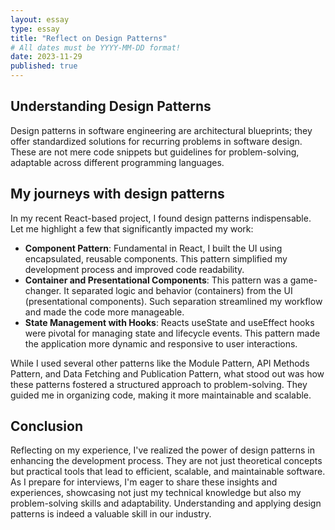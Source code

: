 ```yaml
---
layout: essay
type: essay
title: "Reflect on Design Patterns"
# All dates must be YYYY-MM-DD format!
date: 2023-11-29
published: true
---
```


## Understanding Design Patterns
Design patterns in software engineering are architectural blueprints; they offer standardized solutions for recurring problems in software design. These are not mere code snippets but guidelines for problem-solving, adaptable across different programming languages.

## My journeys with design patterns
In my recent React-based project, I found design patterns indispensable. Let me highlight a few that significantly impacted my work:
- **Component Pattern**: Fundamental in React, I built the UI using encapsulated, reusable components. This pattern simplified my development process and improved code readability.
- **Container and Presentational Components**: This pattern was a game-changer. It separated logic and behavior (containers) from the UI (presentational components). Such separation streamlined my workflow and made the code more manageable.
- **State Management with Hooks**: Reacts useState and useEffect hooks were pivotal for managing state and lifecycle events. This pattern made the application more dynamic and responsive to user interactions.

While I used several other patterns like the Module Pattern, API Methods Pattern, and Data Fetching and Publication Pattern, what stood out was how these patterns fostered a structured approach to problem-solving. They guided me in organizing code, making it more maintainable and scalable.

## Conclusion
Reflecting on my experience, I've realized the power of design patterns in enhancing the development process. They are not just theoretical concepts but practical tools that lead to efficient, scalable, and maintainable software. As I prepare for interviews, I'm eager to share these insights and experiences, showcasing not just my technical knowledge but also my problem-solving skills and adaptability. Understanding and applying design patterns is indeed a valuable skill in our industry.


